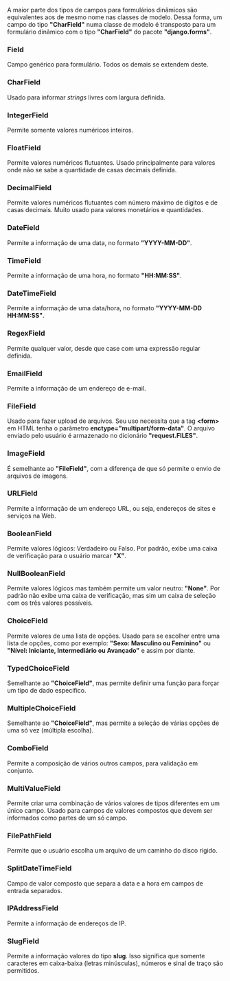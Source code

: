 A maior parte dos tipos de campos para formulários dinâmicos são equivalentes aos de mesmo nome nas classes de modelo. Dessa forma, um campo do tipo **"CharField"** numa classe de modelo é transposto para um formulário dinâmico com o tipo **"CharField"** do pacote **"django.forms"**.

### Field

Campo genérico para formulário. Todos os demais se extendem deste.

### CharField

Usado para informar _strings_ livres com largura definida.

### IntegerField

Permite somente valores numéricos inteiros.

### FloatField

Permite valores numéricos flutuantes. Usado principalmente para valores onde não se sabe a quantidade de casas decimais definida.

### DecimalField

Permite valores numéricos flutuantes com número máximo de dígitos e de casas decimais. Muito usado para valores monetários e quantidades.

### DateField

Permite a informação de uma data, no formato **"YYYY-MM-DD"**.

### TimeField

Permite a informação de uma hora, no formato **"HH:MM:SS"**.

### DateTimeField

Permite a informação de uma data/hora, no formato **"YYYY-MM-DD HH:MM:SS"**.

### RegexField

Permite qualquer valor, desde que case com uma expressão regular definida.

### EmailField

Permite a informação de um endereço de e-mail.

### FileField

Usado para fazer upload de arquivos. Seu uso necessita que a tag **&lt;form&gt;** em HTML tenha o parâmetro **enctype="multipart/form-data"**. O arquivo enviado pelo usuário é armazenado no dicionário **"request.FILES"**.

### ImageField

É semelhante ao **"FileField"**, com a diferença de que só permite o envio de arquivos de imagens.

### URLField

Permite a informação de um endereço URL, ou seja, endereços de sites e serviços na Web.

### BooleanField

Permite valores lógicos: Verdadeiro ou Falso. Por padrão, exibe uma caixa de verificação para o usuário marcar **"X"**.

### NullBooleanField

Permite valores lógicos mas também permite um valor neutro: **"None"**. Por padrão não exibe uma caixa de verificação, mas sim um caixa de seleção com os três valores possíveis.

### ChoiceField

Permite valores de uma lista de opções. Usado para se escolher entre uma lista de opções, como por exemplo: **"Sexo: Masculino ou Feminino"** ou **"Nível: Iniciante, Intermediário ou Avançado"** e assim por diante.

### TypedChoiceField

Semelhante ao **"ChoiceField"**, mas permite definir uma função para forçar um tipo de dado específico.

### MultipleChoiceField

Semelhante ao **"ChoiceField"**, mas permite a seleção de várias opções de uma só vez (múltipla escolha).

### ComboField

Permite a composição de vários outros campos, para validação em conjunto.

### MultiValueField

Permite criar uma combinação de vários valores de tipos diferentes em um único campo. Usado para campos de valores compostos que devem ser informados como partes de um só campo.

### FilePathField

Permite que o usuário escolha um arquivo de um caminho do disco rígido.

### SplitDateTimeField

Campo de valor composto que separa a data e a hora em campos de entrada separados.

### IPAddressField

Permite a informação de endereços de IP.

### SlugField

Permite a informação valores do tipo **slug**. Isso significa que somente caracteres em caixa-baixa (letras minúsculas), números e sinal de traço são permitidos.

